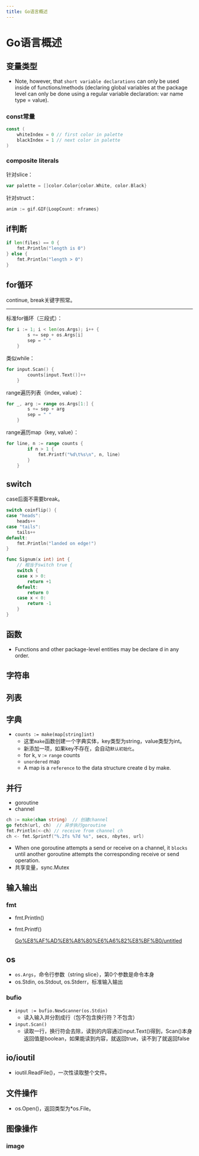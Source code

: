 ```yaml
---
title: Go语言概述
---
```


# Go语言概述

## 变量类型

- Note, however, that `short variable declarations` can only be used inside of functions/methods (declaring global variables at the package level can only be done using a regular variable declaration: var name type = value).

### const常量

```go
const (
	whiteIndex = 0 // first color in palette
	blackIndex = 1 // next color in palette
)
```

### composite literals

针对slice：

```go
var palette = []color.Color{color.White, color.Black}
```

针对struct：

```go
anim := gif.GIF{LoopCount: nframes}
```

## if判断

```go
if len(files) == 0 {
	fmt.Println("length is 0")
} else {
	fmt.Println("length > 0")
}
```

## for循环

continue, break关键字照常。

---

标准for循环（三段式）：

```go
for i := 1; i < len(os.Args); i++ {
		s += sep + os.Args[i]
		sep = " "
	}
```

类似while：

```go
for input.Scan() {
		counts[input.Text()]++
	}
```

range遍历列表（index, value）：

```go
for _, arg := range os.Args[1:] {
		s += sep + arg
		sep = " "
	}
```

range遍历map（key, value）：

```go
for line, n := range counts {
		if n > 1 {
			fmt.Printf("%d\t%s\n", n, line)
		}
	}
```

## switch

case后面不需要break。

```go
switch coinflip() {
case "heads":
	heads++
case "tails":
	tails++
default:
	fmt.Println("landed on edge!")
}
```

```go
func Signum(x int) int {
	// 相当于switch true {
	switch {
	case x > 0:
		return +1
	default:
		return 0
	case x < 0:
		return -1
	}
}
```

## 函数

- Functions and other package-level entities may be declare d in any order.

## 字符串

## 列表

## 字典

- `counts := make(map[string]int)`
    - 这里`make`函数创建一个字典实体，key类型为string，value类型为int。
    - 新添加一项，如果key不存在，会自动`默认初始化`。
    - for k, v := `range` counts
    - `unordered` map
    - A map is a `reference` to the data structure create d by make.

## 并行

- goroutine
- channel

```go
ch := make(chan string)  // 创建channel
go fetch(url, ch)  // 异步执行goroutine
fmt.Println(<-ch) // receive from channel ch
ch <- fmt.Sprintf("%.2fs %7d %s", secs, nbytes, url)
```

- When one goroutine attempts a send or receive on a channel, it `blocks` until another goroutine attempts the corresponding receive or send operation.
- 共享变量，sync.Mutex

## 输入输出

### fmt

- fmt.Println()
- fmt.Printf()
    
    [Go%E8%AF%AD%E8%A8%80%E6%A6%82%E8%BF%B0/untitled](Go%E8%AF%AD%E8%A8%80%E6%A6%82%E8%BF%B0/untitled)
    

## os

- `os.Args`，命令行参数（string slice），第0个参数是命令本身
- os.Stdin, os.Stdout, os.Stderr，标准输入输出

### bufio

- `input := bufio.NewScanner(os.Stdin)`
    - 读入输入并分割成行（包不包含换行符？不包含）
- `input.Scan()`
    - 读取一行，换行符会去除，读到的内容通过input.Text()得到，Scan()本身返回值是boolean，如果能读到内容，就返回true，读不到了就返回false

## io/ioutil

- ioutil.ReadFile()，一次性读取整个文件。

## 文件操作

- os.Open()，返回类型为*os.File。

## 图像操作

### image